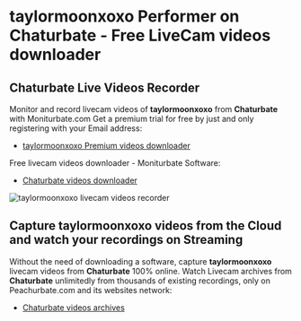 # taylormoonxoxo Performer on Chaturbate - Free LiveCam videos downloader

## Chaturbate Live Videos Recorder

Monitor and record livecam videos of **taylormoonxoxo** from **Chaturbate** with Moniturbate.com
Get a premium trial for free by just and only registering with your Email address:
* [taylormoonxoxo Premium videos downloader](https://moniturbate.com/request-demo-licence-key.html)

Free livecam videos downloader - Moniturbate Software:
* [Chaturbate videos downloader](https://moniturbate.com/moniturbate-download-software.html)

![taylormoonxoxo livecam videos recorder](https://peachurnet.com/templates/moniturbate-software.png)


## Capture taylormoonxoxo videos from the Cloud and watch your recordings on Streaming

Without the need of downloading a software, capture **taylormoonxoxo** livecam videos from **Chaturbate** 100% online.
Watch Livecam archives from **Chaturbate** unlimitedly from thousands of existing recordings, only on Peachurbate.com and its websites network:
* [Chaturbate videos archives](https://peachurnet.com/)